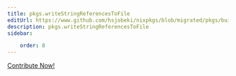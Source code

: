 ```yaml
---
title: pkgs.writeStringReferencesToFile
editUrl: https://www.github.com/hsjobeki/nixpkgs/blob/migrated/pkgs/build-support/trivial-builders/default.nix#L728C33
description: pkgs.writeStringReferencesToFile
sidebar:

    order: 8
---
```


<a href="https://www.github.com/hsjobeki/nixpkgs/blob/migrated/pkgs/build-support/trivial-builders/default.nix#L728C33">Contribute Now!</a>



